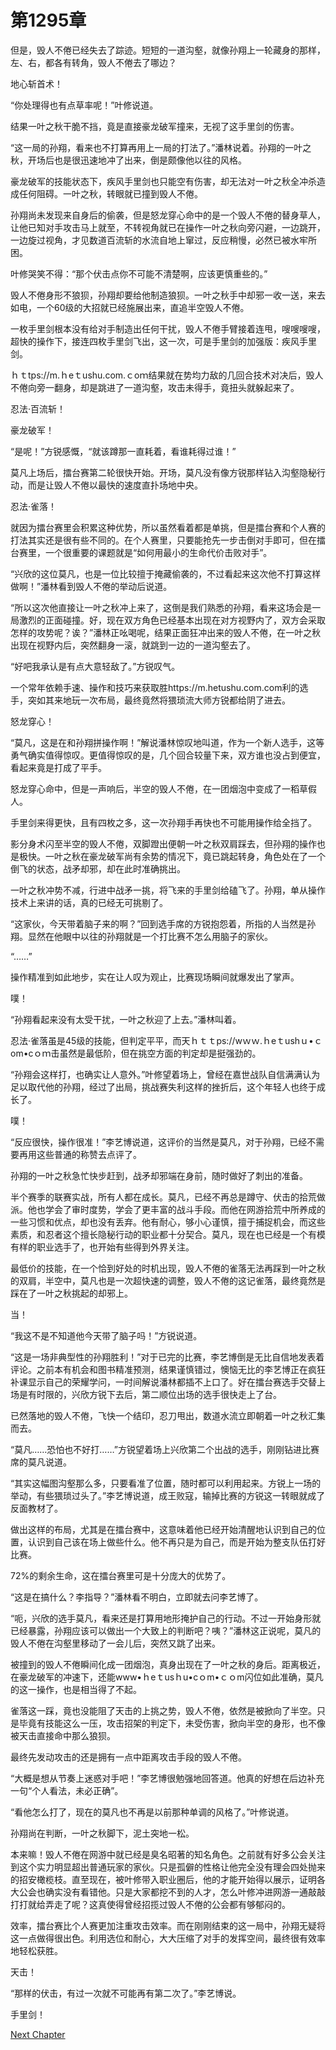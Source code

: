 # 第1295章

但是，毁人不倦已经失去了踪迹。短短的一道沟壑，就像孙翔上一轮藏身的那样，左、右，都各有转角，毁人不倦去了哪边？

地心斩首术！

“你处理得也有点草率呢！”叶修说道。

结果一叶之秋干脆不挡，竟是直接豪龙破军撞来，无视了这手里剑的伤害。

“这一局的孙翔，看来也不打算再用上一局的打法了。”潘林说着。孙翔的一叶之秋，开场后也是很迅速地冲了出来，倒是颇像他以往的风格。

豪龙破军的技能状态下，疾风手里剑也只能空有伤害，却无法对一叶之秋全冲杀造成任何阻碍。一叶之秋，转眼就已撞到毁人不倦。

孙翔尚未发现来自身后的偷袭，但是怒龙穿心命中的是一个毁人不倦的替身草人，让他已知对手攻击马上就至，不转视角就已在操作一叶之秋向旁闪避，一边跳开，一边旋过视角，才见数道百流斩的水流自地上窜过，反应稍慢，必然已被水牢所困。

叶修哭笑不得：“那个伏击点你不可能不清楚啊，应该更慎重些的。”

毁人不倦身形不狼狈，孙翔却要给他制造狼狈。一叶之秋手中却邪一收一送，来去如电，一个60级的大招就已经施展出来，直追半空毁人不倦。

一枚手里剑根本没有给对手制造出任何干扰，毁人不倦手臂接着连甩，嗖嗖嗖嗖，超快的操作下，接连四枚手里剑飞出，这一次，可是手里剑的加强版：疾风手里剑。

ｈｔtps://m.ｈeｔushu.com.ｃoｍ结果就在势均力敌的几回合技术对决后，毁人不倦向旁一翻身，却是跳进了一道沟壑，攻击未得手，竟扭头就躲起来了。

忍法·百流斩！

豪龙破军！

“是呢！”方锐感慨，“就该蹲那一直耗着，看谁耗得过谁！”

莫凡上场后，擂台赛第二轮很快开始。开场，莫凡没有像方锐那样钻入沟壑隐秘行动，而是让毁人不倦以最快的速度直扑场地中央。

忍法·雀落！

就因为擂台赛里会积累这种优势，所以虽然看着都是单挑，但是擂台赛和个人赛的打法其实还是很有些不同的。在个人赛里，只要能抢先一步击倒对手即可，但在擂台赛里，一个很重要的课题就是“如何用最小的生命代价击败对手”。

“兴欣的这位莫凡，也是一位比较擅于掩藏偷袭的，不过看起来这次他不打算这样做啊！”潘林看到毁人不倦的举动后说道。

“所以这次他直接让一叶之秋冲上来了，这倒是我们熟悉的孙翔，看来这场会是一局激烈的正面碰撞。好，现在双方角色已经基本出现在对方视野内了，双方会采取怎样的攻势呢？诶？”潘林正吆喝呢，结果正面狂冲出来的毁人不倦，在一叶之秋出现在视野内后，突然翻身一滚，就跳到一边的一道沟壑去了。

“好吧我承认是有点大意轻敌了。”方锐叹气。

一个常年依赖手速、操作和技巧来获取胜https://m.hetushu.com.com利的选手，突如其来地玩一次布局，最终竟然将猥琐流大师方锐都给阴了进去。

怒龙穿心！

“莫凡，这是在和孙翔拼操作啊！”解说潘林惊叹地叫道，作为一个新人选手，这等勇气确实值得惊叹。更值得惊叹的是，几个回合较量下来，双方谁也没占到便宜，看起来竟是打成了平手。

怒龙穿心命中，但是一声响后，半空的毁人不倦，在一团烟泡中变成了一稻草假人。

手里剑来得更快，且有四枚之多，这一次孙翔手再快也不可能用操作给全挡了。

影分身术闪至半空的毁人不倦，双脚蹬出便朝一叶之秋双肩踩去，但孙翔的操作也是极快。一叶之秋在豪龙破军尚有余势的情况下，竟已跳起转身，角色处在了一个倒飞的状态，战矛却邪，却在此时准确挑出。

一叶之秋冲势不减，行进中战矛一挑，将飞来的手里剑给磕飞了。孙翔，单从操作技术上来讲的话，真的已经无可挑剔了。

“这家伙，今天带着脑子来的啊？”回到选手席的方锐抱怨着，所指的人当然是孙翔。显然在他眼中以往的孙翔就是一个打比赛不怎么用脑子的家伙。

“……”

操作精准到如此地步，实在让人叹为观止，比赛现场瞬间就爆发出了掌声。

噗！

“孙翔看起来没有太受干扰，一叶之秋迎了上去。”潘林叫着。

忍法·雀落虽是45级的技能，但判定平平，而天ｈｔｔps://wｗｗ.ｈeｔushｕ•ｃom•cｏｍ击虽然是最低阶，但在挑空方面的判定却是挺强劲的。

“孙翔会这样打，也确实让人意外。”叶修望着场上，曾经在嘉世战队自信满满认为足以取代他的孙翔，经过了出局，挑战赛失利这样的挫折后，这个年轻人也终于成长了。

噗！

“反应很快，操作很准！”李艺博说道，这评价的当然是莫凡，对于孙翔，已经不需要再用这些普通的称赞去点评了。

孙翔的一叶之秋急忙快步赶到，战矛却邪端在身前，随时做好了刺出的准备。

半个赛季的联赛实战，所有人都在成长。莫凡，已经不再总是蹲守、伏击的拾荒做派。他也学会了审时度势，学会了更丰富的战斗手段。而他在网游拾荒中所养成的一些习惯和优点，却也没有丢弃。他有耐心，够小心谨慎，擅于捕捉机会，而这些素质，和忍者这个擅长隐秘行动的职业都十分契合。莫凡，现在也已经是一个有模有样的职业选手了，也开始有些得到外界关注。

最低价的技能，在一个恰到好处的时机出现，毁人不倦的雀落无法再踩到一叶之秋的双肩，半空中，莫凡也是一次超快速的调整，毁人不倦的这记雀落，最终竟然是踩在了一叶之秋挑起的却邪上。

当！

“我这不是不知道他今天带了脑子吗！”方锐说道。

“这是一场非典型性的孙翔胜利！”对于已完的比赛，李艺博倒是无比自信地发表着评论。之前本有机会和图书精准预测，结果谨慎错过，懊恼无比的李艺博正在疯狂补课显示自己的荣耀学问，一时间解说潘林都插不上口了。好在擂台赛选手交替上场是有时限的，兴欣方锐下去后，第二顺位出场的选手很快走上了台。

已然落地的毁人不倦，飞快一个结印，忍刀甩出，数道水流立即朝着一叶之秋汇集而去。

“莫凡……恐怕也不好打……”方锐望着场上兴欣第二个出战的选手，刚刚钻进比赛席的莫凡说道。

“其实这幅图沟壑那么多，只要看准了位置，随时都可以利用起来。方锐上一场的举动，有些猥琐过头了。”李艺博说道，成王败寇，输掉比赛的方锐这一转眼就成了反面教材了。

做出这样的布局，尤其是在擂台赛中，这意味着他已经开始清醒地认识到自己的位置，认识到自己该在场上做些什么。他不再只是为自己，而是开始为整支队伍打好比赛。

72%的剩余生命，这在擂台赛里可是十分庞大的优势了。

“这是在搞什么？李指导？”潘林看不明白，立即就去问李艺博了。

“呃，兴欣的选手莫凡，看来还是打算用地形掩护自己的行动。不过一开始身形就已经暴露，孙翔应该可以做出一个大致上的判断吧？咦？”潘林这正说呢，莫凡的毁人不倦在沟壑里移动了一会儿后，突然又跳了出来。

被撞到的毁人不倦瞬间化成一团烟泡，真身出现在了一叶之秋的身后。距离极近，在豪龙破军的冲速下，还能www•ｈeｔusｈu•cｏm•ｃｏm闪位如此准确，莫凡的这一操作，也是相当得了不起。

雀落这一踩，竟也没能阻了天击的上挑之势，毁人不倦，依然是被掀向了半空。只是毕竟有技能这么一压，攻击招架的判定下，未受伤害，掀向半空的身形，也不像被天击直接命中那么狼狈。

最终先发动攻击的还是拥有一点中距离攻击手段的毁人不倦。

“大概是想从节奏上迷惑对手吧！”李艺博很勉强地回答道。他真的好想在后边补充一句“个人看法，未必正确”。

“看他怎么打了，现在的莫凡也不再是以前那种单调的风格了。”叶修说道。

孙翔尚在判断，一叶之秋脚下，泥土突地一松。

本来嘛！毁人不倦在网游中就已经是臭名昭著的知名角色。之前就有好多公会关注到这个实力明显超出普通玩家的家伙。只是孤僻的性格让他完全没有理会四处抛来的招安橄榄枝。直至现在，被叶修带入职业圈后，他的才能开始得以展示，证明各大公会也确实没有看错他。只是大家都挖不到的人才，怎么叶修冲进网游一通敲敲打打就给弄走了呢？这真使得曾经招揽过毁人不倦的公会都有够郁闷的。

效率，擂台赛比个人赛更加注重攻击效率。而在刚刚结束的这一局中，孙翔无疑将这一点做得很出色。利用选位和耐心，大大压缩了对手的发挥空间，最终很有效率地轻松获胜。

天击！

“那样的伏击，有过一次就不可能再有第二次了。”李艺博说。

手里剑！



[Next Chapter](%E7%AC%AC1296%E7%AB%A0%20%E8%8E%AB%E5%87%A1%E7%9A%84%E7%89%B9%E7%82%B9.md)